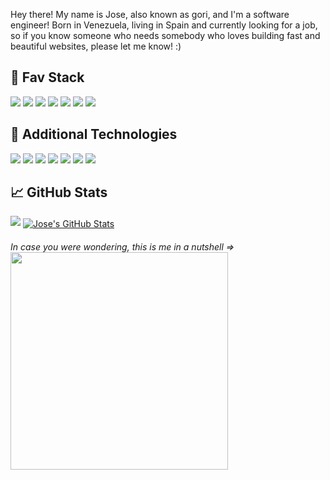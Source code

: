 Hey there! My name is Jose, also known as gori, and I'm a software engineer! Born in Venezuela, living in Spain and currently looking for a job, so if you know someone who needs somebody who loves building fast and beautiful websites, please let me know! :)

## :wrench: Fav Stack
![](https://img.shields.io/badge/next.js-000000?style=for-the-badge&logo=nextdotjs&logoColor=white)
![](https://img.shields.io/badge/React-20232A?style=for-the-badge&logo=react&logoColor=61DAFB)
![](https://img.shields.io/badge/Tailwind_CSS-38B2AC?style=for-the-badge&logo=tailwind-css&logoColor=white)
![](https://img.shields.io/badge/Vite-B73BFE?style=for-the-badge&logo=vite&logoColor=FFD62E)
![](https://img.shields.io/badge/TypeScript-007ACC?style=for-the-badge&logo=typescript&logoColor=white)
![](https://img.shields.io/badge/Node.js-339933?style=for-the-badge&logo=nodedotjs&logoColor=white)
![](https://img.shields.io/badge/Jest-C21325?style=for-the-badge&logo=jest&logoColor=white)

## :wrench: Additional Technologies
![](https://img.shields.io/badge/firebase-ffca28?style=for-the-badge&logo=firebase&logoColor=black)
![](https://img.shields.io/badge/GraphQl-E10098?style=for-the-badge&logo=graphql&logoColor=white)
![](https://img.shields.io/badge/Chakra--UI-319795?style=for-the-badge&logo=chakra-ui&logoColor=white)
![](https://img.shields.io/badge/Docker-2CA5E0?style=for-the-badge&logo=docker&logoColor=white)
![](https://img.shields.io/badge/Django-092E20?style=for-the-badge&logo=django&logoColor=green)
![](https://img.shields.io/badge/React_Native-20232A?style=for-the-badge&logo=react&logoColor=61DAFB)
![](https://img.shields.io/badge/SvelteKit-FF3E00?style=for-the-badge&logo=Svelte&logoColor=white)

## :chart_with_upwards_trend: GitHub Stats
![](https://github-profile-summary-cards.vercel.app/api/cards/profile-details?username=goritm&theme=tokyonight)
<a href="https://github.com/goritm/goritm">
  <img align="center" src="https://github-readme-stats.vercel.app/api?username=goritm&show_icons=true&theme=tokyonight" alt="Jose's GitHub Stats" />
</a>

###### In case you were wondering, this is me in a nutshell => <img align="center" src="https://res.cloudinary.com/practicaldev/image/fetch/s--ihHlMvsu--/c_limit%2Cf_auto%2Cfl_progressive%2Cq_66%2Cw_880/https://media1.tenor.com/images/69526a37d84d274e6e01da07bf0ed0b5/tenor.gif" width="348px">
